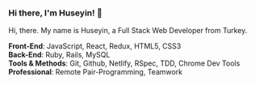 
### Hi there, I'm Huseyin! 🖖
Hi, there. My name is Huseyin, a Full Stack Web Developer from Turkey. <br>

**Front-End**: JavaScript, React, Redux, HTML5, CSS3 <br>
**Back-End**: Ruby, Rails, MySQL <br>
**Tools & Methods**: Git, Github, Netlify, RSpec, TDD, Chrome Dev Tools <br>
**Professional**: Remote Pair-Programming, Teamwork
